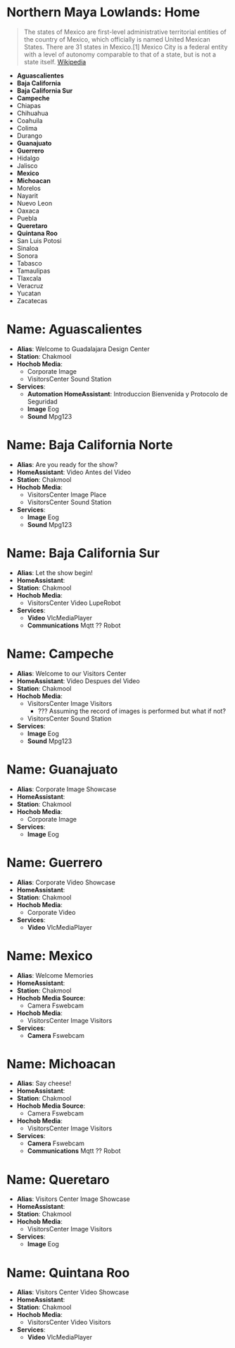# Northern Maya Lowlands: Home

> The states of Mexico are first-level administrative territorial entities of the country of Mexico, which officially is named United Mexican States. There are 31 states in Mexico.[1] Mexico City is a federal entity with a level of autonomy comparable to that of a state, but is not a state itself. [Wikipedia](https://en.wikipedia.org/wiki/States_of_Mexico)

- __Aguascalientes__
- __Baja California__
- __Baja California Sur__
- __Campeche__
- Chiapas
- Chihuahua
- Coahuila
- Colima
- Durango
- __Guanajuato__
- __Guerrero__
- Hidalgo
- Jalisco
- __Mexico__
- __Michoacan__
- Morelos
- Nayarit
- Nuevo Leon
- Oaxaca
- Puebla
- __Queretaro__
- __Quintana Roo__
- San Luis Potosi
- Sinaloa
- Sonora
- Tabasco
- Tamaulipas
- Tlaxcala
- Veracruz
- Yucatan
- Zacatecas

# Name: Aguascalientes

- __Alias__: Welcome to Guadalajara Design Center
- __Station__: Chakmool
- __Hochob Media__:
  - Corporate Image
  - VisitorsCenter Sound Station
- __Services__:
  - __Automation HomeAssistant__: Introduccion Bienvenida y Protocolo de Seguridad
  - __Image__ Eog
  - __Sound__ Mpg123

# Name: Baja California Norte

- __Alias__: Are you ready for the show?
- __HomeAssistant__: Video Antes del Video
- __Station__: Chakmool
- __Hochob Media__:
  - VisitorsCenter Image Place
  - VisitorsCenter Sound Station
- __Services__:
  - __Image__ Eog
  - __Sound__ Mpg123

# Name: Baja California Sur

- __Alias__: Let the show begin!
- __HomeAssistant__: 
- __Station__: Chakmool
- __Hochob Media__:
  - VisitorsCenter Video LupeRobot
- __Services__:
  - __Video__ VlcMediaPlayer
  - __Communications__ Mqtt ?? Robot

# Name: Campeche

- __Alias__: Welcome to our Visitors Center
- __HomeAssistant__: Video Despues del Video
- __Station__: Chakmool
- __Hochob Media__:
  - VisitorsCenter Image Visitors
    - ??? Assuming the record of images is performed but what if not?
  - VisitorsCenter Sound Station
- __Services__:
  - __Image__ Eog
  - __Sound__ Mpg123

# Name: Guanajuato

- __Alias__: Corporate Image Showcase
- __HomeAssistant__: 
- __Station__: Chakmool
- __Hochob Media__:
  - Corporate Image
- __Services__:
  - __Image__ Eog

# Name: Guerrero

- __Alias__: Corporate Video Showcase
- __HomeAssistant__: 
- __Station__: Chakmool
- __Hochob Media__:
  - Corporate Video
- __Services__:
  - __Video__ VlcMediaPlayer

# Name: Mexico

- __Alias__: Welcome Memories
- __HomeAssistant__:
- __Station__: Chakmool
- __Hochob Media Source__:
  - Camera Fswebcam
- __Hochob Media__:
  - VisitorsCenter Image Visitors
- __Services__:
  - __Camera__ Fswebcam

# Name: Michoacan

- __Alias__: Say cheese!
- __HomeAssistant__:
- __Station__: Chakmool
- __Hochob Media Source__:
  - Camera Fswebcam
- __Hochob Media__:
  - VisitorsCenter Image Visitors
- __Services__:
  - __Camera__ Fswebcam
  - __Communications__ Mqtt ?? Robot

# Name: Queretaro

- __Alias__: Visitors Center Image Showcase
- __HomeAssistant__: 
- __Station__: Chakmool
- __Hochob Media__:
  - VisitorsCenter Image Visitors
- __Services__:
  - __Image__ Eog

# Name: Quintana Roo

- __Alias__: Visitors Center Video Showcase
- __HomeAssistant__: 
- __Station__: Chakmool
- __Hochob Media__:
  - VisitorsCenter Video Visitors
- __Services__:
  - __Video__ VlcMediaPlayer
